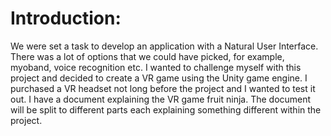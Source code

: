 # Introduction:
We were set a task to develop an application with a Natural User Interface. 
There was a lot of options that we could have picked, for example, myoband, voice recognition etc.
I wanted to challenge myself with this project and decided to create a VR game using the Unity game engine. 
I purchased a VR headset not long before the project and I wanted to test it out. I have a document explaining the VR game fruit ninja. 
The document will be split to different parts each explaining something different within the project.
